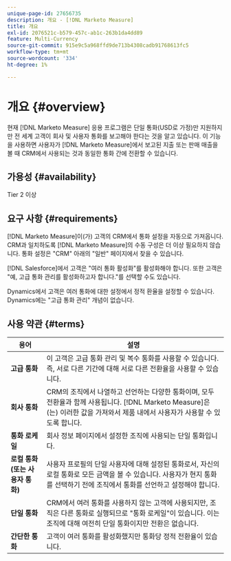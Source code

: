 ```yaml
---
unique-page-id: 27656735
description: 개요 - [!DNL Marketo Measure]
title: 개요
exl-id: 2076521c-b579-457c-ab1c-263b1da4dd89
feature: Multi-Currency
source-git-commit: 915e9c5a968ffd9de713b4308cadb91768613fc5
workflow-type: tm+mt
source-wordcount: '334'
ht-degree: 1%

---
```


# 개요 {#overview}

현재 [!DNL Marketo Measure] 응용 프로그램은 단일 통화(USD로 가정)만 지원하지만 전 세계 고객이 회사 및 사용자 통화를 보고해야 한다는 것을 알고 있습니다. 이 기능을 사용하면 사용자가 [!DNL Marketo Measure]에서 보고된 지출 또는 판매 매출을 볼 때 CRM에서 사용되는 것과 동일한 통화 간에 전환할 수 있습니다.

## 가용성 {#availability}

Tier 2 이상

## 요구 사항 {#requirements}

[!DNL Marketo Measure]이(가) 고객의 CRM에서 통화 설정을 자동으로 가져옵니다. CRM과 일치하도록 [!DNL Marketo Measure]의 수동 구성은 더 이상 필요하지 않습니다. 통화 설정은 &quot;CRM&quot; 아래의 &quot;일반&quot; 페이지에서 찾을 수 있습니다.

[!DNL Salesforce]에서 고객은 &quot;여러 통화 활성화&quot;를 활성화해야 합니다. 또한 고객은 &quot;예, 고급 통화 관리를 활성화하고자 합니다.&quot;를 선택할 수도 있습니다.

Dynamics에서 고객은 여러 통화에 대한 설정에서 정적 환율을 설정할 수 있습니다. Dynamics에는 &quot;고급 통화 관리&quot; 개념이 없습니다.

## 사용 약관 {#terms}

| **용어** | 설명 |
|---|---|
| **고급 통화** | 이 고객은 고급 통화 관리 및 복수 통화를 사용할 수 있습니다. 즉, 서로 다른 기간에 대해 서로 다른 전환율을 사용할 수 있습니다. |
| **회사 통화** | CRM의 조직에서 나열하고 선언하는 다양한 통화이며, 모두 전환율과 함께 사용됩니다. [!DNL Marketo Measure]은(는) 이러한 값을 가져와서 제품 내에서 사용자가 사용할 수 있도록 합니다. |
| **통화 로케일** | 회사 정보 페이지에서 설정한 조직에 사용되는 단일 통화입니다. |
| **로컬 통화(또는 사용자 통화)** | 사용자 프로필의 단일 사용자에 대해 설정된 통화로서, 자신의 로컬 통화로 모든 금액을 볼 수 있습니다. 사용자가 현지 통화를 선택하기 전에 조직에서 통화를 선언하고 설정해야 합니다. |
| **단일 통화** | CRM에서 여러 통화를 사용하지 않는 고객에 사용되지만, 조직은 다른 통화로 실행되므로 &quot;통화 로케일&quot;이 있습니다. 이는 조직에 대해 여전히 단일 통화이지만 전환은 없습니다. |
| **간단한 통화** | 고객이 여러 통화를 활성화했지만 통화당 정적 전환율이 있습니다. |
